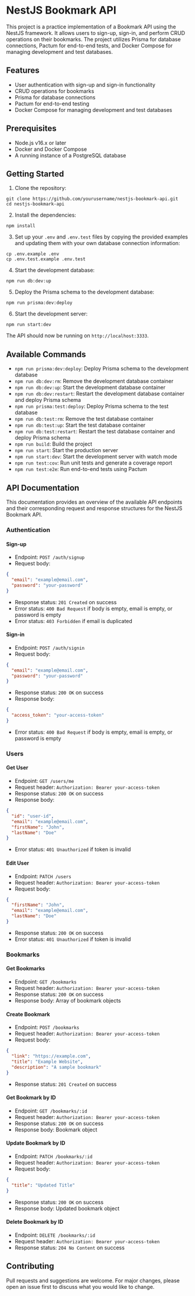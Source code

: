 # NestJS Bookmark API

This project is a practice implementation of a Bookmark API using the NestJS framework. It allows users to sign-up, sign-in, and perform CRUD operations on their bookmarks. The project utilizes Prisma for database connections, Pactum for end-to-end tests, and Docker Compose for managing development and test databases.

## Features

- User authentication with sign-up and sign-in functionality
- CRUD operations for bookmarks
- Prisma for database connections
- Pactum for end-to-end testing
- Docker Compose for managing development and test databases

## Prerequisites

- Node.js v16.x or later
- Docker and Docker Compose
- A running instance of a PostgreSQL database

## Getting Started

1. Clone the repository:

```
git clone https://github.com/yourusername/nestjs-bookmark-api.git
cd nestjs-bookmark-api
```

2. Install the dependencies:

```
npm install
```

3. Set up your `.env` and `.env.test` files by copying the provided examples and updating them with your own database connection information:

```
cp .env.example .env
cp .env.test.example .env.test
```

4. Start the development database:

```
npm run db:dev:up
```

5. Deploy the Prisma schema to the development database:

```
npm run prisma:dev:deploy
```

6. Start the development server:

```
npm run start:dev
```

The API should now be running on `http://localhost:3333`.

## Available Commands

- `npm run prisma:dev:deploy`: Deploy Prisma schema to the development database
- `npm run db:dev:rm`: Remove the development database container
- `npm run db:dev:up`: Start the development database container
- `npm run db:dev:restart`: Restart the development database container and deploy Prisma schema
- `npm run prisma:test:deploy`: Deploy Prisma schema to the test database
- `npm run db:test:rm`: Remove the test database container
- `npm run db:test:up`: Start the test database container
- `npm run db:test:restart`: Restart the test database container and deploy Prisma schema
- `npm run build`: Build the project
- `npm run start`: Start the production server
- `npm run start:dev`: Start the development server with watch mode
- `npm run test:cov`: Run unit tests and generate a coverage report
- `npm run test:e2e`: Run end-to-end tests using Pactum

## API Documentation

This documentation provides an overview of the available API endpoints and their corresponding request and response structures for the NestJS Bookmark API.

### Authentication

#### Sign-up

- Endpoint: `POST /auth/signup`
- Request body:

```json
{
  "email": "example@email.com",
  "password": "your-password"
}
```

- Response status: `201 Created` on success
- Error status: `400 Bad Request` if body is empty, email is empty, or password is empty
- Error status: `403 Forbidden` if email is duplicated

#### Sign-in

- Endpoint: `POST /auth/signin`
- Request body:

```json
{
  "email": "example@email.com",
  "password": "your-password"
}
```

- Response status: `200 OK` on success
- Response body:

```json
{
  "access_token": "your-access-token"
}
```

- Error status: `400 Bad Request` if body is empty, email is empty, or password is empty

### Users

#### Get User

- Endpoint: `GET /users/me`
- Request header: `Authorization: Bearer your-access-token`
- Response status: `200 OK` on success
- Response body:

```json
{
  "id": "user-id",
  "email": "example@email.com",
  "firstName": "John",
  "lastName": "Doe"
}
```

- Error status: `401 Unauthorized` if token is invalid

#### Edit User

- Endpoint: `PATCH /users`
- Request header: `Authorization: Bearer your-access-token`
- Request body:

```json
{
  "firstName": "John",
  "email": "example@email.com",
  "lastName": "Doe"
}
```

- Response status: `200 OK` on success
- Error status: `401 Unauthorized` if token is invalid

### Bookmarks

#### Get Bookmarks

- Endpoint: `GET /bookmarks`
- Request header: `Authorization: Bearer your-access-token`
- Response status: `200 OK` on success
- Response body: Array of bookmark objects

#### Create Bookmark

- Endpoint: `POST /bookmarks`
- Request header: `Authorization: Bearer your-access-token`
- Request body:

```json
{
  "link": "https://example.com",
  "title": "Example Website",
  "description": "A sample bookmark"
}
```

- Response status: `201 Created` on success

#### Get Bookmark by ID

- Endpoint: `GET /bookmarks/:id`
- Request header: `Authorization: Bearer your-access-token`
- Response status: `200 OK` on success
- Response body: Bookmark object

#### Update Bookmark by ID

- Endpoint: `PATCH /bookmarks/:id`
- Request header: `Authorization: Bearer your-access-token`
- Request body:

```json
{
  "title": "Updated Title"
}
```

- Response status: `200 OK` on success
- Response body: Updated bookmark object

#### Delete Bookmark by ID

- Endpoint: `DELETE /bookmarks/:id`
- Request header: `Authorization: Bearer your-access-token`
- Response status: `204 No Content` on success

## Contributing

Pull requests and suggestions are welcome. For major changes, please open an issue first to discuss what you would like to change.